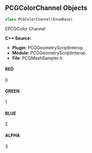 ## PCGColorChannel Objects

```python
class PCGColorChannel(EnumBase)
```

EPCGColor Channel

**C++ Source:**

- **Plugin**: PCGGeometryScriptInterop
- **Module**: PCGGeometryScriptInterop
- **File**: PCGMeshSampler.h

<a id="unreal.PCGColorChannel.RED"></a>

#### RED

0

<a id="unreal.PCGColorChannel.GREEN"></a>

#### GREEN

1

<a id="unreal.PCGColorChannel.BLUE"></a>

#### BLUE

2

<a id="unreal.PCGColorChannel.ALPHA"></a>

#### ALPHA

3

<a id="unreal.CollectionShareType"></a>